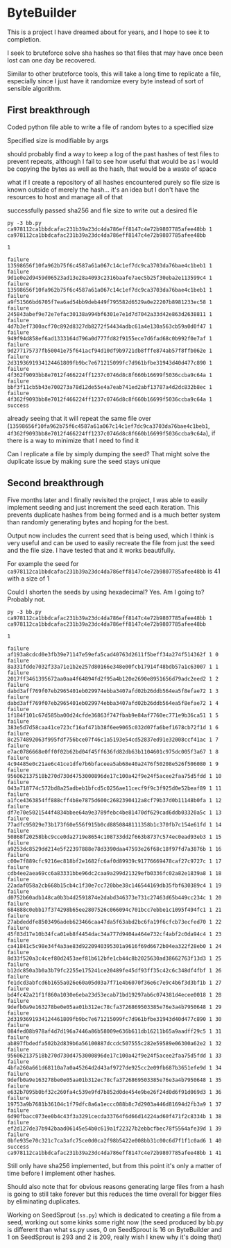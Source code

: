 # ByteBuilder

This is a project I have dreamed about for years, and I hope to see it to completion.

I seek to bruteforce solve sha hashes so that files that may have once been lost can one day be recovered.

Similar to other bruteforce tools, this will take a long time to replicate a file, especially since I just have it randomize every byte instead of sort of sensible algorithm.

## First breakthrough

Coded python file able to write a file of random bytes to a specified size

Specified size is modifiable by args

should probably find a way to keep a log of the past hashes of test files to prevent repeats, although I fail to see how useful that would be as I would be copying the bytes as well as the hash, that would be a waste of space

what if I create a repository of all hashes encountered purely so file size is known outside of merely the hash... it's an idea but I don't have the resources to host and manage all of that

successfully passed sha256 and file size to write out a desired file

```
py -3 bb.py ca978112ca1bbdcafac231b39a23dc4da786eff8147c4e72b9807785afee48bb 1
ca978112ca1bbdcafac231b39a23dc4da786eff8147c4e72b9807785afee48bb

1

failure 13598656f10fa962b75f6c4587a61a067c14c1ef7dc9ca3703da76bae4c1beb1 1
failure 9d1e0e2d9459d06523ad13e28a4093c2316baafe7aec5b25f30eba2e113599c4 1
failure 13598656f10fa962b75f6c4587a61a067c14c1ef7dc9ca3703da76bae4c1beb1 1
failure a9f51566bd6705f7ea6ad54bb9deb449f795582d6529a0e22207b8981233ec58 1
failure 245843abef9e72e7efac30138a994bf6301e7e1d7d7042a33d42e863d2638811 1
failure 4d7b3ef7300acf70c892d8327db8272f54434adbc61a4e130a563cb59a0d0f47 1
failure 949f94d858ef6ad1333164d796a0d777fd82f9155ece7d6fad68c0b992f0e7af 1
failure 9d277175737fb50041e75f641acf94d10df9b9721db8fffe874ab57f8ffb062e 1
failure 2d3193691934124461809fb9bc7e671215099fc7d961bfbe31943d40d477c890 1
failure 4f362f9093bb8e7012f466224ff1237c0746d8c8f660b16699f5036ccba9c64a 1
failure bbf3f11cb5b43e700273a78d12de55e4a7eab741ed2abf13787a4d2dc832b8ec 1
failure 4f362f9093bb8e7012f466224ff1237c0746d8c8f660b16699f5036ccba9c64a 1
success
```
already seeing that it will repeat the same file over (`13598656f10fa962b75f6c4587a61a067c14c1ef7dc9ca3703da76bae4c1beb1`, `4f362f9093bb8e7012f466224ff1237c0746d8c8f660b16699f5036ccba9c64a`), if there is a way to minimize that I need to find it

Can I replicate a file by simply dumping the seed? That might solve the duplicate issue by making sure the seed stays unique

## Second breakthrough

Five months later and I finally revisited the project, I was able to easily implement seeding and just increment the seed each iteration. This prevents duplicate hashes from being formed and is a much better system than randomly generating bytes and hoping for the best.

Output now includes the current seed that is being used, which I think is very useful and can be used to easily recreate the file from just the seed and the file size. I have tested that and it works beautifully.

For example the seed for ``ca978112ca1bbdcafac231b39a23dc4da786eff8147c4e72b9807785afee48bb`` is 41 with a size of 1

Could I shorten the seeds by using hexadecimal? Yes. Am I going to? Probably not.

```
py -3 bb.py ca978112ca1bbdcafac231b39a23dc4da786eff8147c4e72b9807785afee48bb 1
ca978112ca1bbdcafac231b39a23dc4da786eff8147c4e72b9807785afee48bb

1

failure af193a8cdcd0e3fb39e71147e59efa5cad40763d2611f5beff34a274f514362f 1 0
failure 8a331fdde7032f33a71e1b2e257d80166e348e00fcb17914f48bdb57a1c63007 1 1
failure 2017ff3461395672aa0aa4f64894fd2f95a4b120e2690e8951656d79adc2eed2 1 2
failure dabd3aff769f07eb2965401eb029974ebba3407afd02b26ddb564ea5f8efae72 1 3
failure dabd3aff769f07eb2965401eb029974ebba3407afd02b26ddb564ea5f8efae72 1 4
failure 1f184f101c67d585ba00d24cfde36863f747fbab9e84af7760ec771e9b36ca51 1 5
failure 383e5d7d58caa41ce723cf16af471b38f6ee9065c032d07fa6bef1678cb72f1d 1 6
failure 8c2574892063f995fdf756bce07f46c1a5193e54cd52837ed91e32008ccf41ac 1 7
failure e7ac0786668e0ff0f02b62bd04f45ff636fd82db63b1104601c975dc005f3a67 1 8
failure 4c94485e0c21ae6c41ce1dfe7b6bfaceea5ab68e40a2476f50208e526f506080 1 9
failure 956062137518b270d730d4753000896de17c100a42f9e24f5acee2faa75d5fdd 1 10
failure 043a718774c572bd8a25adbeb1bfcd5c0256ae11cecf9f9c3f925d0e52beaf89 1 11
failure a1fce4363854ff888cff4b8e7875d600c2682390412a8cf79b37d0b11148b0fa 1 12
failure df7e70e5021544f4834bbee64a9e3789febc4be81470df629cad6ddb03320a5c 1 13
failure 77adfc95029e73b173f60e556f915b0cd8850848111358b1c370fb7c154e61fd 1 14
failure 50868f20258bbc9cce0da2719e8654c108733dd2f663b8737c574ec0ead93eb3 1 15
failure a9253dc8529dd214e5f22397888e78d3390daa47593e26f68c18f97fd7a3876b 1 16
failure c00e7f889cfc9216ec818bf2e1682fc6af0d89939c91776669478caf27c9727c 1 17
failure cdb4ee2aea69cc6a83331bbe96dc2caa9a299d21329efb0336fc02a82e1839a8 1 18
failure 22adaf058a2cb668b15cb4c1f30e7cc720bbe38c146544169db35fbf630389c4 1 19
failure d0752b60adb148ca0b3b4d2591874e2dabd346373e731c27463d65b449cc234c 1 20
failure 684888c0ebb17f374298b65ee2807526c066094c701bcc7ebbe1c1095f494fc1 1 21
failure 27abdeddfe8503496adeb623466caa47da5f63abd2bc6fa19f6cfcb73ecfed70 1 22
failure 45f83d17e10b34fca01eb8f4454dac34a777d9404a464e732cf4abf2c0da94c4 1 23
failure ca41841c5c98e34f4a3ae83d9220940395301a9616f69d6672b04ea322f28eb0 1 24
failure 8d33f520a3c4cef80d2453aef81b612bfe1cb44c8b2025630ad38662763f13d3 1 25
failure b12dc850a3b0a3b79fc2255e175241ce20489fe45df93ff35c42c6c348df4fbf 1 26
failure fe1dcd3abfcd6b1655a026e60a05d03a7f71e4b6070f36e6c7e9c4b6f3d3bf1b 1 27
failure bd4fc42a21f1f860a1030e6eba23d53ecab71bd19297ab6c074381d4ecee0018 1 28
failure 9defb0a9e163278be0e05aa01b312ec78cfa3726869503385e76e3a4b7950648 1 29
failure 2d3193691934124461809fb9bc7e671215099fc7d961bfbe31943d40d477c890 1 30
failure 084fed08b978af4d7d196a7446a86b58009e636b611db16211b65a9aadff29c5 1 31
failure ab897fbdedfa502b2d839b6a56100887dccdc507555c282e59589e06300a62e2 1 32
failure 956062137518b270d730d4753000896de17c100a42f9e24f5acee2faa75d5fdd 1 33
failure 4bfa260a661d68110a7a0a45264d2d43af9727de925cc2e09fb687b3651efe9d 1 34
failure 9defb0a9e163278be0e05aa01b312ec78cfa3726869503385e76e3a4b7950648 1 35
failure e632b7095b0bf32c260fa4c539e9fd7b852d0de454e9be26f24d0d6f91d069d3 1 36
failure 19753a9b7681b36104c1f79dfc8a6a1eccc088b8c7d2903a446d81694d2fb3a9 1 37
failure 6d90fbacc073ee0b4c43f3a3291cecda33764f6d66d14224ad60f471f2c8334b 1 38
failure ef2d127de37b942baad06145e54b0c619a1f22327b2ebbcfbec78f5564afe39d 1 39
failure 0bfe935e70c321c7ca3afc75ce0d0ca2f98b5422e008bb31c00c6d7f1f1c0ad6 1 40
success ca978112ca1bbdcafac231b39a23dc4da786eff8147c4e72b9807785afee48bb 1 41
```

Still only have sha256 implemented, but from this point it's only a matter of time before I implement other hashes.

Should also note that for obvious reasons generating large files from a hash is going to still take forever but this reduces the time overall for bigger files by eliminating duplicates.

Working on SeedSprout (``ss.py``) which is dedicated to creating a file from a seed, working out some kinks some right now (the seed produced by bb.py is different than what ss.py uses, 0 on SeedSprout is 16 on ByteBuilder and 1 on SeedSprout is 293 and 2 is 209, really wish I knew why it's doing that)
